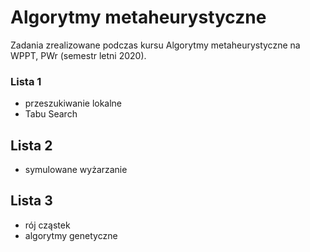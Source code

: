 # Algorytmy metaheurystyczne
Zadania zrealizowane podczas kursu Algorytmy metaheurystyczne na WPPT, PWr (semestr letni 2020).

### Lista 1
- przeszukiwanie lokalne
- Tabu Search

## Lista 2
- symulowane wyżarzanie

## Lista 3
- rój cząstek
- algorytmy genetyczne